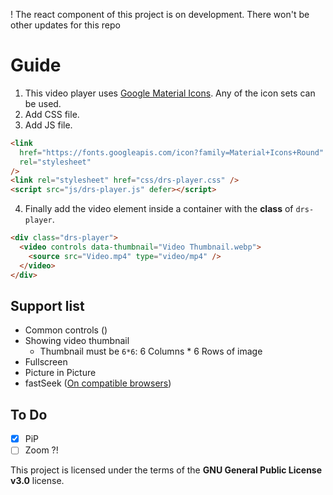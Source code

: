 ! The react component of this project is on development.
There won't be other updates for this repo
# Guide

1. This video player uses [Google Material Icons](https://fonts.google.com/icons). Any of the icon sets can be used.
2. Add CSS file.
3. Add JS file.

```html
<link
  href="https://fonts.googleapis.com/icon?family=Material+Icons+Round"
  rel="stylesheet"
/>
<link rel="stylesheet" href="css/drs-player.css" />
<script src="js/drs-player.js" defer></script>
```

4. Finally add the video element inside a container with the **class** of `drs-player`.

```html
<div class="drs-player">
  <video controls data-thumbnail="Video Thumbnail.webp">
    <source src="Video.mp4" type="video/mp4" />
  </video>
</div>
```

## Support list

- Common controls ()
- Showing video thumbnail
  - Thumbnail must be `6*6`: 6 Columns \* 6 Rows of image
- Fullscreen
- Picture in Picture
- fastSeek ([On compatible browsers](https://developer.mozilla.org/en-US/docs/Web/API/HTMLMediaElement/fastSeek#browser_compatibility "MDN Documentation"))

## To Do

- [x] PiP
- [ ] Zoom ?!

This project is licensed under the terms of the **GNU General Public License v3.0** license.
